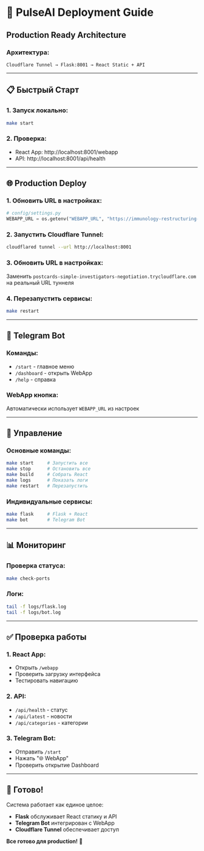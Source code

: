 # 🚀 PulseAI Deployment Guide

## **Production Ready Architecture**

### **Архитектура:**
```
Cloudflare Tunnel → Flask:8001 → React Static + API
```

---

## 📋 **Быстрый Старт**

### **1. Запуск локально:**
```bash
make start
```

### **2. Проверка:**
- React App: http://localhost:8001/webapp
- API: http://localhost:8001/api/health

---

## 🌐 **Production Deploy**

### **1. Обновить URL в настройках:**
```python
# config/settings.py
WEBAPP_URL = os.getenv("WEBAPP_URL", "https://immunology-restructuring-march-same.trycloudflare.com")
```

### **2. Запустить Cloudflare Tunnel:**
```bash
cloudflared tunnel --url http://localhost:8001
```

### **3. Обновить URL в настройках:**
Заменить `postcards-simple-investigators-negotiation.trycloudflare.com` на реальный URL туннеля

### **4. Перезапустить сервисы:**
```bash
make restart
```

---

## 🤖 **Telegram Bot**

### **Команды:**
- `/start` - главное меню
- `/dashboard` - открыть WebApp
- `/help` - справка

### **WebApp кнопка:**
Автоматически использует `WEBAPP_URL` из настроек

---

## 🔧 **Управление**

### **Основные команды:**
```bash
make start     # Запустить все
make stop      # Остановить все
make build     # Собрать React
make logs      # Показать логи
make restart   # Перезапустить
```

### **Индивидуальные сервисы:**
```bash
make flask     # Flask + React
make bot       # Telegram Bot
```

---

## 📊 **Мониторинг**

### **Проверка статуса:**
```bash
make check-ports
```

### **Логи:**
```bash
tail -f logs/flask.log
tail -f logs/bot.log
```

---

## ✅ **Проверка работы**

### **1. React App:**
- Открыть `/webapp`
- Проверить загрузку интерфейса
- Тестировать навигацию

### **2. API:**
- `/api/health` - статус
- `/api/latest` - новости
- `/api/categories` - категории

### **3. Telegram Bot:**
- Отправить `/start`
- Нажать "🌐 WebApp"
- Проверить открытие Dashboard

---

## 🎯 **Готово!**

Система работает как единое целое:
- **Flask** обслуживает React статику и API
- **Telegram Bot** интегрирован с WebApp
- **Cloudflare Tunnel** обеспечивает доступ

**Все готово для production!** 🚀
